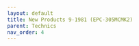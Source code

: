 ```yaml
---
layout: default
title: New Products 9-1981 (EPC-305MCMK2)
parent: Technics
nav_order: 4
---
```


<div id="adobe-dc-view" style="height: 80vh;">
	<script src="https://acrobatservices.adobe.com/view-sdk/viewer.js"></script>
	<script type="text/javascript">
		document.addEventListener("adobe_dc_view_sdk.ready", function(){ 
			var adobeDCView = new AdobeDC.View({clientId: "5aca0821dfc443928ce227808de9010e", divId: "adobe-dc-view"});
			adobeDCView.previewFile({
				content:{location: {url: "/assets/pdfs/Technics_NP9-1981.pdf"}},
				metaData:{fileName: "Technics_NP9-1981.pdf"}
			}, {defaultViewMode: "FIT_WIDTH", showAnnotationTools: false});
		});
	</script>
	<br class="clear"/>
</div>
